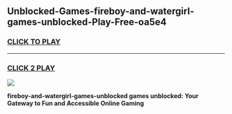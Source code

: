 
## Unblocked-Games-fireboy-and-watergirl-games-unblocked-Play-Free-oa5e4
<h3>
<a href="https://premium76.site?title=fireboy-and-watergirl-games-unblocked&ref=21A">CLICK TO PLAY</a></h3>
<hr>

<h3>
<a href="https://premium76.site?title=fireboy-and-watergirl-games-unblocked&ref=21A">CLICK 2 PLAY</a>
  
</h3>

<a href="https://premium76.site?title=fireboy-and-watergirl-games-unblocked&ref=21A"><img src="https://clearcache.store/games.png"></a>


**fireboy-and-watergirl-games-unblocked games unblocked: Your Gateway to Fun and Accessible Online Gaming**
